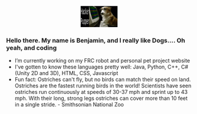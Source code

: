 <div id="header" align="center">
  <img src="hacker-puppy.gif" width="100"/>
</div>

### Hello there. My name is Benjamin, and I really like Dogs.... Oh yeah, and coding
- I’m currently working on my FRC robot and personal pet project website
- I've gotten to know these languages pretty well: Java, Python, C++, C# (Unity 2D and 3D), HTML, CSS, Javascript
- Fun fact: Ostriches can't fly, but no birds can match their speed on land. Ostriches are the fastest running birds in the world! Scientists have seen ostriches run continuously at speeds of 30-37 mph and sprint up to 43 mph. With their long, strong legs ostriches can cover more than 10 feet in a single stride. - Smithsonian National Zoo
<!--
**bossmaster217/bossmaster217** is a ✨ _special_ ✨ repository because its `README.md` (this file) appears on your GitHub profile.

Here are some ideas to get you started:

- 🔭 I’m currently working on ...
- 🌱 I’m currently learning ...
- 👯 I’m looking to collaborate on ...
- 🤔 I’m looking for help with ...
- 💬 Ask me about ...
- 📫 How to reach me: ...
- 😄 Pronouns: ...
- ⚡ Fun fact: ...
-->
